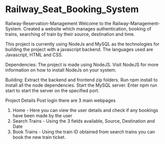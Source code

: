# Railway_Seat_Booking_System

Railway-Reservation-Management
Welcome to the Railway-Management-System. Created a website which manages authentication, booking of trains, 
searching of train by their source, destination and time.


This project is currently using NodeJs and MySQL as the technologies for building the project with a javascript backend.
The languages used are Javascript, HTML and CSS.


Dependencies: 
The project is made using NodeJS. Visit NodeJS for more information on how to install NodeJs on your system.

Building: 
Extract the backend and frontend zip folders.
Run npm install to install all the node dependencies.
Start the MySQL server.
Enter npm run start to start the server on the specified port.

Project Details
Post login there are 3 main webpages
1. Home - Here you can view the user details and check if any bookings have been made by the user
2. Search Trains - Using the 3 fields available, Source, Destination and Date
3. Book Trains - Using the train ID obtained from search trains you can book the new train ticket.
